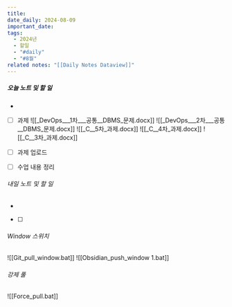 ```yaml
---
title: 
date_daily: 2024-08-09
important_date: 
tags:
  - 2024년
  - 할일
  - "#daily"
  - "#8월"
related notes: "[[Daily Notes Dataview]]"
---
```

##### 오늘 노트 및 할 일 
- 
- [ ] 과제
![[_DevOps___1차___공통__DBMS_문제.docx]]
![[_DevOps___2차___공통__DBMS_문제.docx]]
![[_C__5차_과제.docx]]
![[_C__4차_과제.docx]]
![[_C__3차_과제.docx]]
- [ ] 과제 업로드
- [ ]  수업 내용 정리




###### 내일 노트 및 할 일
- 
- [ ] 


######  Window 스위치
![[Git_pull_window.bat]]
![[Obsidian_push_window 1.bat]]



###### 강제 풀
![[Force_pull.bat]]